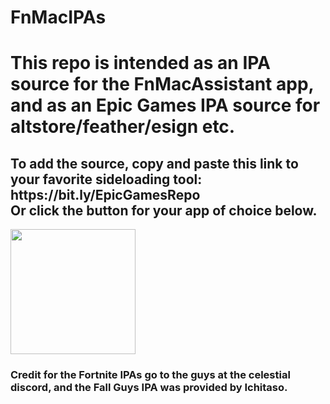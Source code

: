 # FnMacIPAs

<h1>This repo is intended as an IPA source for the FnMacAssistant app, and as an Epic Games IPA source for altstore/feather/esign etc.</h1>
<h2>To add the source, copy and paste this link to your favorite sideloading tool: 
  https://bit.ly/EpicGamesRepo <br>
Or click the button for your app of choice below.</h2>
  
<a href="altstore://source?URL=https://bit.ly/EpicGamesRepo"><img src="https://i.imgur.com/46qhEAv.png" width="200"></a>

<h3>Credit for the Fortnite IPAs go to the guys at the celestial discord, and the Fall Guys IPA was provided by Ichitaso.</h3>

